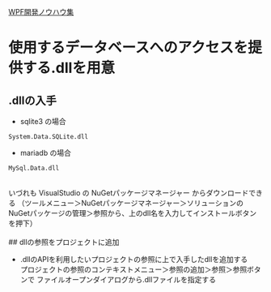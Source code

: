 <a id="TOP">

[WPF開発ノウハウ集](../index.md#TOP)
# 使用するデータベースへのアクセスを提供する.dllを用意

## .dllの入手

- sqlite3 の場合
```
System.Data.SQLite.dll
```

- mariadb の場合
```
MySql.Data.dll
```
<br/>
いづれも VisualStudio の NuGetパッケージマネージャー からダウンロードできる
（ツールメニュー＞NuGetパッケージマネージャー＞ソリューションのNuGetパッケージの管理＞参照から、上のdll名を入力してインストールボタンを押下）

<br/>
<br/>
## dllの参照をプロジェクトに追加

- .dllのAPIを利用したいプロジェクトの参照に上で入手したdllを追加する<br/>
プロジェクトの参照のコンテキストメニュー＞参照の追加＞参照＞参照ボタンで
ファイルオープンダイアログから.dllファイルを指定する